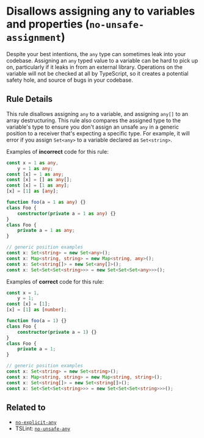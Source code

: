 # Disallows assigning any to variables and properties (`no-unsafe-assignment`)

Despite your best intentions, the `any` type can sometimes leak into your codebase.
Assigning an `any` typed value to a variable can be hard to pick up on, particularly if it leaks in from an external library. Operations on the variable will not be checked at all by TypeScript, so it creates a potential safety hole, and source of bugs in your codebase.

## Rule Details

This rule disallows assigning `any` to a variable, and assigning `any[]` to an array destructuring.
This rule also compares the assigned type to the variable's type to ensure you don't assign an unsafe `any` in a generic position to a receiver that's expecting a specific type. For example, it will error if you assign `Set<any>` to a variable declared as `Set<string>`.

Examples of **incorrect** code for this rule:

```ts
const x = 1 as any,
    y = 1 as any;
const [x] = 1 as any;
const [x] = [] as any[];
const [x] = [1 as any];
[x] = [1] as [any];

function foo(a = 1 as any) {}
class Foo {
    constructor(private a = 1 as any) {}
}
class Foo {
    private a = 1 as any;
}

// generic position examples
const x: Set<string> = new Set<any>();
const x: Map<string, string> = new Map<string, any>();
const x: Set<string[]> = new Set<any[]>();
const x: Set<Set<Set<string>>> = new Set<Set<Set<any>>>();
```

Examples of **correct** code for this rule:

```ts
const x = 1,
    y = 1;
const [x] = [1];
[x] = [1] as [number];

function foo(a = 1) {}
class Foo {
    constructor(private a = 1) {}
}
class Foo {
    private a = 1;
}

// generic position examples
const x: Set<string> = new Set<string>();
const x: Map<string, string> = new Map<string, string>();
const x: Set<string[]> = new Set<string[]>();
const x: Set<Set<Set<string>>> = new Set<Set<Set<string>>>();
```

## Related to

-   [`no-explicit-any`](./no-explicit-any.md)
-   TSLint: [`no-unsafe-any`](https://palantir.github.io/tslint/rules/no-unsafe-any/)
